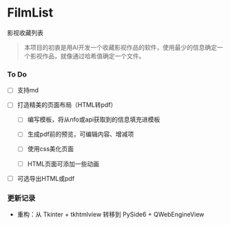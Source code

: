 # FilmList
影视收藏列表
> 本项目的初衷是用AI开发一个收藏影视作品的软件，使用最少的信息确定一个影视作品，就像通过哈希值确定一个文件。



### To Do
- [ ] 支持md
  
- [ ] 打造精美的页面布局（HTML转pdf）
  - [ ] 编写模板，将从nfo或api获取到的信息填充进模板
    
  - [ ] 生成pdf前的预览，可编辑内容、增减项
  - [ ] 使用css美化页面
  - [ ] HTML页面可添加一些动画
- [ ] 可选导出HTML或pdf


### 更新记录

- 重构：从 Tkinter + tkhtmlview 转移到 PySide6 + QWebEngineView
















